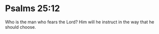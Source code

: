 # Psalms 25:12

Who is the man who fears the Lord? Him will he instruct in the way that he should choose.
